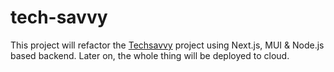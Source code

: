 # tech-savvy

This project will refactor the [Techsavvy](https://github.com/s8srahme/techsavvy) project using Next.js, MUI & Node.js based backend.
Later on, the whole thing will be deployed to cloud.
